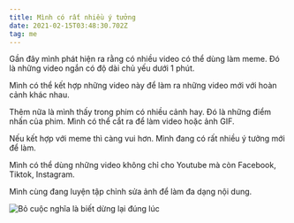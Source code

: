 ```yaml
---
title: Mình có rất nhiều ý tưởng
date: 2021-02-15T03:48:30.702Z
tag: me
---
```

Gần đây mình phát hiện ra rằng có nhiều video có thể dùng làm meme. Đó là những video ngắn có độ dài chủ yếu dưới 1 phút.

Mình có thể kết hợp những video này để làm ra những video mới với hoàn cảnh khác nhau. 

Thêm nữa là mình thấy trong phim có nhiều cảnh hay. Đó là những điểm nhấn của phim. Mình có thể cắt ra để làm video hoặc ảnh GIF. 

Nếu kết hợp với meme thì càng vui hơn. Mình đang có rất nhiều ý tưởng mới để làm.

Mình có thể dùng những video không chỉ cho Youtube mà còn Facebook, Tiktok, Instagram.

Mình cùng đang luyện tập chỉnh sửa ảnh để làm đa dạng nội dung.

![Bỏ cuộc nghĩa là biết dừng lại đúng lúc](/uploads/never-give-up.png "Bỏ cuộc nghĩa là biết dừng lại đúng lúc")